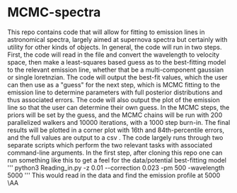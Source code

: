 # MCMC-spectra
This repo contains code that will allow for fitting to emission lines in astronomical spectra, largely aimed at supernova spectra but certainly with utility for other kinds of objects.
In general, the code will run in two steps. First, the code will read in the file and convert the wavelength to velocity space, then make a least-squares based guess as to the best-fitting model to the relevant emission line, whether that be a multi-component gaussian or single loretnzian. The code will output the best-fit values, which the user can then use as a "guess" for the next step, which is MCMC fitting to the emission line to determine parameters with full posterior distributions and thus associated errors. The code will also output the plot of the emission line so that the user can determine their own guess. In the MCMC steps, the priors will be set by the guess, and the MCMC chains will be run with 200 parallelized walkers and 10000 iterations, with a 1000 step burn-in. The final results will be plotted in a corner plot with 16th and 84th-percentile errors, and the full values are output to a csv .
The code largely runs through two separate scripts which perform the two relevant tasks with associated command-line arguments.
In the first step, after cloning this repo one can run something like this to get a feel for the data/potential best-fitting model
'''
python3 Reading_in.py -z 0.01 --correction 0.023 -pm 500 -wavelength 5000
'''
This would read in the data and find the emission profile at 5000 \AA
